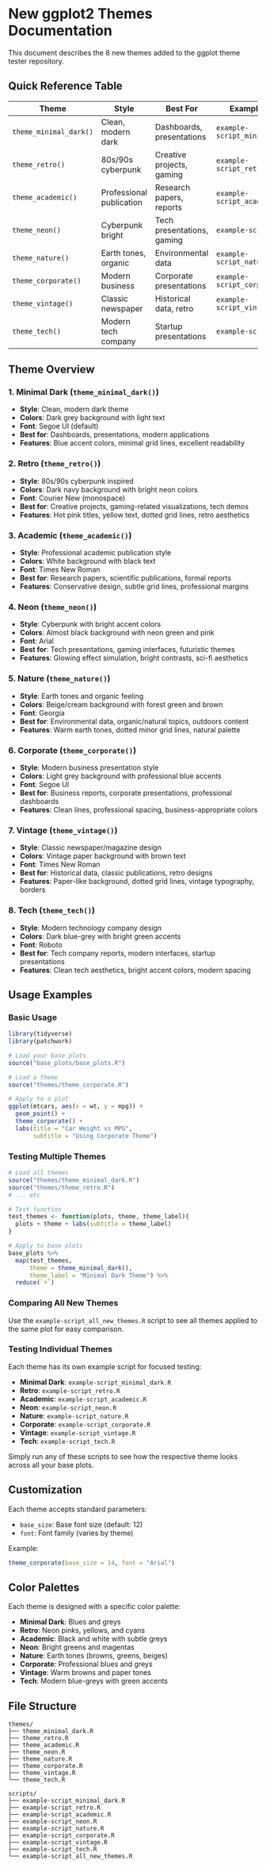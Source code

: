 # New ggplot2 Themes Documentation

This document describes the 8 new themes added to the ggplot theme tester repository.

## Quick Reference Table

| Theme | Style | Best For | Example Script |
|-------|-------|----------|----------------|
| `theme_minimal_dark()` | Clean, modern dark | Dashboards, presentations | `example-script_minimal_dark.R` |
| `theme_retro()` | 80s/90s cyberpunk | Creative projects, gaming | `example-script_retro.R` |
| `theme_academic()` | Professional publication | Research papers, reports | `example-script_academic.R` |
| `theme_neon()` | Cyberpunk bright | Tech presentations, gaming | `example-script_neon.R` |
| `theme_nature()` | Earth tones, organic | Environmental data | `example-script_nature.R` |
| `theme_corporate()` | Modern business | Corporate presentations | `example-script_corporate.R` |
| `theme_vintage()` | Classic newspaper | Historical data, retro | `example-script_vintage.R` |
| `theme_tech()` | Modern tech company | Startup presentations | `example-script_tech.R` |

## Theme Overview

### 1. Minimal Dark (`theme_minimal_dark()`)
- **Style**: Clean, modern dark theme
- **Colors**: Dark grey background with light text
- **Font**: Segoe UI (default)
- **Best for**: Dashboards, presentations, modern applications
- **Features**: Blue accent colors, minimal grid lines, excellent readability

### 2. Retro (`theme_retro()`)
- **Style**: 80s/90s cyberpunk inspired
- **Colors**: Dark navy background with bright neon colors
- **Font**: Courier New (monospace)
- **Best for**: Creative projects, gaming-related visualizations, tech demos
- **Features**: Hot pink titles, yellow text, dotted grid lines, retro aesthetics

### 3. Academic (`theme_academic()`)
- **Style**: Professional academic publication style
- **Colors**: White background with black text
- **Font**: Times New Roman
- **Best for**: Research papers, scientific publications, formal reports
- **Features**: Conservative design, subtle grid lines, professional margins

### 4. Neon (`theme_neon()`)
- **Style**: Cyberpunk with bright accent colors
- **Colors**: Almost black background with neon green and pink
- **Font**: Arial
- **Best for**: Tech presentations, gaming interfaces, futuristic themes
- **Features**: Glowing effect simulation, bright contrasts, sci-fi aesthetics

### 5. Nature (`theme_nature()`)
- **Style**: Earth tones and organic feeling
- **Colors**: Beige/cream background with forest green and brown
- **Font**: Georgia
- **Best for**: Environmental data, organic/natural topics, outdoors content
- **Features**: Warm earth tones, dotted minor grid lines, natural palette

### 6. Corporate (`theme_corporate()`)
- **Style**: Modern business presentation style
- **Colors**: Light grey background with professional blue accents
- **Font**: Segoe UI
- **Best for**: Business reports, corporate presentations, professional dashboards
- **Features**: Clean lines, professional spacing, business-appropriate colors

### 7. Vintage (`theme_vintage()`)
- **Style**: Classic newspaper/magazine design
- **Colors**: Vintage paper background with brown text
- **Font**: Times New Roman
- **Best for**: Historical data, classic publications, retro designs
- **Features**: Paper-like background, dotted grid lines, vintage typography, borders

### 8. Tech (`theme_tech()`)
- **Style**: Modern technology company design
- **Colors**: Dark blue-grey with bright green accents
- **Font**: Roboto
- **Best for**: Tech company reports, modern interfaces, startup presentations
- **Features**: Clean tech aesthetics, bright accent colors, modern spacing

## Usage Examples

### Basic Usage
```r
library(tidyverse)
library(patchwork)

# Load your base plots
source("base_plots/base_plots.R")

# Load a theme
source("themes/theme_corporate.R")

# Apply to a plot
ggplot(mtcars, aes(x = wt, y = mpg)) +
  geom_point() +
  theme_corporate() +
  labs(title = "Car Weight vs MPG", 
       subtitle = "Using Corporate Theme")
```

### Testing Multiple Themes
```r
# Load all themes
source("themes/theme_minimal_dark.R")
source("themes/theme_retro.R")
# ... etc

# Test function
test_themes <- function(plots, theme, theme_label){
  plots + theme + labs(subtitle = theme_label)
}

# Apply to base plots
base_plots %>%
  map(test_themes,
      theme = theme_minimal_dark(),
      theme_label = "Minimal Dark Theme") %>%
  reduce(`+`)
```

### Comparing All New Themes
Use the `example-script_all_new_themes.R` script to see all themes applied to the same plot for easy comparison.

### Testing Individual Themes
Each theme has its own example script for focused testing:

- **Minimal Dark**: `example-script_minimal_dark.R`
- **Retro**: `example-script_retro.R`
- **Academic**: `example-script_academic.R`
- **Neon**: `example-script_neon.R`
- **Nature**: `example-script_nature.R`
- **Corporate**: `example-script_corporate.R`
- **Vintage**: `example-script_vintage.R`
- **Tech**: `example-script_tech.R`

Simply run any of these scripts to see how the respective theme looks across all your base plots.

## Customization

Each theme accepts standard parameters:
- `base_size`: Base font size (default: 12)
- `font`: Font family (varies by theme)

Example:
```r
theme_corporate(base_size = 14, font = "Arial")
```

## Color Palettes

Each theme is designed with a specific color palette:

- **Minimal Dark**: Blues and greys
- **Retro**: Neon pinks, yellows, and cyans
- **Academic**: Black and white with subtle greys
- **Neon**: Bright greens and magentas
- **Nature**: Earth tones (browns, greens, beiges)
- **Corporate**: Professional blues and greys
- **Vintage**: Warm browns and paper tones
- **Tech**: Modern blue-greys with green accents

## File Structure

```
themes/
├── theme_minimal_dark.R
├── theme_retro.R
├── theme_academic.R
├── theme_neon.R
├── theme_nature.R
├── theme_corporate.R
├── theme_vintage.R
└── theme_tech.R

scripts/
├── example-script_minimal_dark.R
├── example-script_retro.R
├── example-script_academic.R
├── example-script_neon.R
├── example-script_nature.R
├── example-script_corporate.R
├── example-script_vintage.R
├── example-script_tech.R
└── example-script_all_new_themes.R
```
